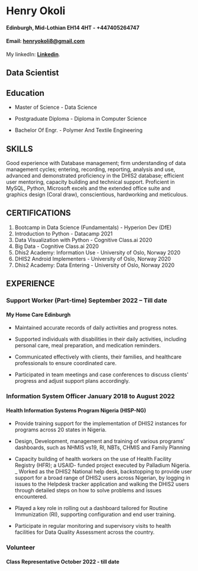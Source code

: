 # Henry Okoli
#### Edinburgh, Mid-Lothian EH14 4HT - +447405264747
#### Email: henryokoli8@gmail.com
My linkedIn: [**Linkedin**](https://www.linkedin.com/in/henry-okoli-a89739198/).
 
## Data Scientist

## Education 
+ Master of Science - Data Science	
- Postgraduate Diploma - Diploma in Computer Science
* Bachelor Of Engr. - Polymer And Textile Engineering

## SKILLS 
Good experience with Database management; firm understanding of data management cycles; entering, recording, reporting, analysis and use, advanced and demonstrated proficiency in the DHIS2 database; efficient user mentoring, capacity building and technical support. Proficient in MySQL, Python, Microsoft excels and the extended office suite and graphics design (Coral draw), conscientious, hardworking and meticulous. 

## CERTIFICATIONS 
1. Bootcamp in Data Science (Fundamentals) - Hyperion Dev (DfE)
1. Introduction to Python - Datacamp						2021  
1. Data Visualization with Python - Cognitive Class.ai  				2020 
1. Big Data - Cognitive Class.ai   							2020 
1. Dhis2 Academy: Information Use - University of Oslo, Norway 		2020 
1. DHIS2 Android Implementers - University of Oslo, Norway 			2020 
1. Dhis2 Academy: Data Entering - University of Oslo, Norway 			2020  

## EXPERIENCE 
### Support Worker (Part-time) 		September 2022 – Till date 
#### My Home Care Edinburgh							 
- Maintained accurate records of daily activities and progress notes. 
* Supported individuals with disabilities in their daily activities, including personal care, meal preparation, and medication reminders. 
+ Communicated effectively with clients, their families, and healthcare professionals to ensure coordinated care. 
- Participated in team meetings and case conferences to discuss clients' progress and adjust support plans accordingly. 

 
### Information System Officer							January 2018 to August 2022 
#### Health Information Systems Program Nigeria (HISP-NG)                            		  
- Provide training support for the implementation of DHIS2 instances for programs across 20 states in Nigeria. 
+ Design, Development, management and training of various programs’ dashboards, such as NHMIS vs19, RI, NBTs, CHMIS and Family Planning 
* Capacity building of health workers on the use of Health Facility Registry (HFR); a USAID- funded project executed by Palladium Nigeria. 
_ Worked as the DHIS2 National help desk, backstopping to provide user support for a broad range of DHIS2 users across Nigerian, by logging in issues to the Helpdesk tracker application and walking the DHIS2 users through detailed steps on how to solve problems and issues encountered. 
+ Played a key role in rolling out a dashboard tailored for Routine Immunization (RI), supporting configuration and end user training. 
* Participate in regular monitoring and supervisory visits to health facilities for Data Quality Assessment across the country. 

### Volunteer 
#### Class Representative 	          							October 2022 - till date 


